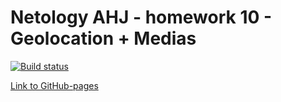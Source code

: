 # Netology AHJ - homework 10 - Geolocation + Medias 

[![Build status](https://ci.appveyor.com/api/projects/status/fjtm9iiyftc4kvcs?svg=true)](https://ci.appveyor.com/project/Alexey57575/ahj-hw10)

[Link to GitHub-pages](https://alexgnutov.github.io/ahj_hw10/)
